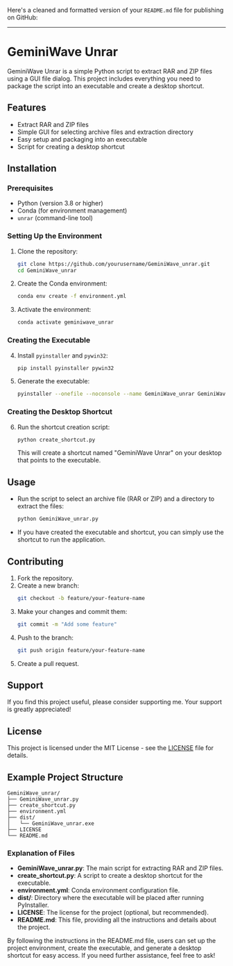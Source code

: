 Here's a cleaned and formatted version of your `README.md` file for publishing on GitHub:

---

# GeminiWave Unrar

GeminiWave Unrar is a simple Python script to extract RAR and ZIP files using a GUI file dialog. This project includes everything you need to package the script into an executable and create a desktop shortcut.

## Features
- Extract RAR and ZIP files
- Simple GUI for selecting archive files and extraction directory
- Easy setup and packaging into an executable
- Script for creating a desktop shortcut

## Installation

### Prerequisites
- Python (version 3.8 or higher)
- Conda (for environment management)
- `unrar` (command-line tool)

### Setting Up the Environment

1. Clone the repository:
    ```bash
    git clone https://github.com/yourusername/GeminiWave_unrar.git
    cd GeminiWave_unrar
    ```

2. Create the Conda environment:
    ```bash
    conda env create -f environment.yml
    ```

3. Activate the environment:
    ```bash
    conda activate geminiwave_unrar
    ```

### Creating the Executable

4. Install `pyinstaller` and `pywin32`:
    ```bash
    pip install pyinstaller pywin32
    ```

5. Generate the executable:
    ```bash
    pyinstaller --onefile --noconsole --name GeminiWave_unrar GeminiWave_unrar.py
    ```

### Creating the Desktop Shortcut

6. Run the shortcut creation script:
    ```bash
    python create_shortcut.py
    ```

    This will create a shortcut named "GeminiWave Unrar" on your desktop that points to the executable.

## Usage

- Run the script to select an archive file (RAR or ZIP) and a directory to extract the files:
    ```bash
    python GeminiWave_unrar.py
    ```

- If you have created the executable and shortcut, you can simply use the shortcut to run the application.

## Contributing

1. Fork the repository.
2. Create a new branch:
    ```bash
    git checkout -b feature/your-feature-name
    ```
3. Make your changes and commit them:
    ```bash
    git commit -m "Add some feature"
    ```
4. Push to the branch:
    ```bash
    git push origin feature/your-feature-name
    ```
5. Create a pull request.

## Support

If you find this project useful, please consider supporting me. Your support is greatly appreciated!

## License

This project is licensed under the MIT License - see the [LICENSE](LICENSE) file for details.

## Example Project Structure

```
GeminiWave_unrar/
├── GeminiWave_unrar.py
├── create_shortcut.py
├── environment.yml
├── dist/
│   └── GeminiWave_unrar.exe
├── LICENSE
└── README.md
```

### Explanation of Files
- **GeminiWave_unrar.py**: The main script for extracting RAR and ZIP files.
- **create_shortcut.py**: A script to create a desktop shortcut for the executable.
- **environment.yml**: Conda environment configuration file.
- **dist/**: Directory where the executable will be placed after running PyInstaller.
- **LICENSE**: The license for the project (optional, but recommended).
- **README.md**: This file, providing all the instructions and details about the project.

By following the instructions in the README.md file, users can set up the project environment, create the executable, and generate a desktop shortcut for easy access. If you need further assistance, feel free to ask!
